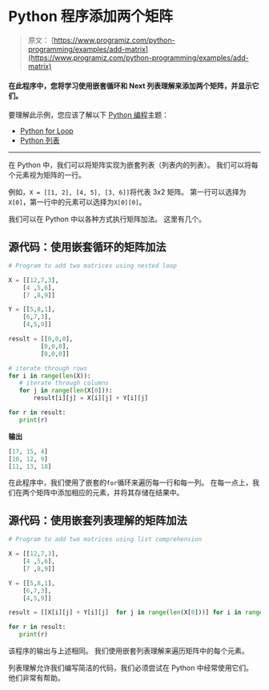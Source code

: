 # Python 程序添加两个矩阵

> 原文： [https://www.programiz.com/python-programming/examples/add-matrix](https://www.programiz.com/python-programming/examples/add-matrix)

#### 在此程序中，您将学习使用嵌套循环和 Next 列表理解来添加两个矩阵，并显示它们。

要理解此示例，您应该了解以下 [Python 编程](/python-programming "Python tutorial")主题：

*   [Python for Loop](/python-programming/for-loop)
*   [Python 列表](/python-programming/list)

* * *

在 Python 中，我们可以将矩阵实现为嵌套列表（列表内的列表）。 我们可以将每个元素视为矩阵的一行。

例如，`X = [[1, 2], [4, 5], [3, 6]]`将代表 3x2 矩阵。 第一行可以选择为`X[0]`，第一行中的元素可以选择为`X[0][0]`。

我们可以在 Python 中以各种方式执行矩阵加法。 这里有几个。

## 源代码：使用嵌套循环的矩阵加法

```py
# Program to add two matrices using nested loop

X = [[12,7,3],
    [4 ,5,6],
    [7 ,8,9]]

Y = [[5,8,1],
    [6,7,3],
    [4,5,9]]

result = [[0,0,0],
         [0,0,0],
         [0,0,0]]

# iterate through rows
for i in range(len(X)):
   # iterate through columns
   for j in range(len(X[0])):
       result[i][j] = X[i][j] + Y[i][j]

for r in result:
   print(r)

```

**输出**

```py
[17, 15, 4]
[10, 12, 9]
[11, 13, 18] 
```

在此程序中，我们使用了嵌套的`for`循环来遍历每一行和每一列。 在每一点上，我们在两个矩阵中添加相应的元素，并将其存储在结果中。

## 源代码：使用嵌套列表理解的矩阵加法

```py
# Program to add two matrices using list comprehension

X = [[12,7,3],
    [4 ,5,6],
    [7 ,8,9]]

Y = [[5,8,1],
    [6,7,3],
    [4,5,9]]

result = [[X[i][j] + Y[i][j]  for j in range(len(X[0]))] for i in range(len(X))]

for r in result:
   print(r)
```

该程序的输出与上述相同。 我们使用嵌套列表理解来遍历矩阵中的每个元素。

列表理解允许我们编写简洁的代码，我们必须尝试在 Python 中经常使用它们。 他们非常有帮助。